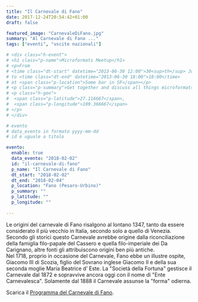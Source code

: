 ```yaml
---
title: "Il Carnevale di Fano"
date: 2017-12-24T20:54:42+01:00
draft: false

featured_image: "CarnevaleDiFano.jpg"
summary: "Al Carnevale di Fano ..."
tags: ["eventi", "uscite nazionali"]

# <div class="h-event">
# <h1 class="p-name">Microformats Meetup</h1>
# <p>From 
# <time class="dt-start" datetime="2013-06-30 12:00">30<sup>th</sup> June 2013, 12:00</time>
# to <time class="dt-end" datetime="2013-06-30 18:00">18:00</time>
# at <span class="p-location">Some bar in SF</span></p>
# <p class="p-summary">Get together and discuss all things microformats-related.</p>
# <p class="h-geo">
#  <span class="p-latitude">27.116667</span>,
#  <span class="p-longitude">109.366667</span>
# </p>
# </div>

# evento 
# data_evento in formato yyyy-mm-dd
# id è uguale a titolo

evento:
  enable: true
  data_evento: "2018-02-02"
  id: "il-carnevale-di-fano"
  p_name: "Il Carnevale di Fano"
  dt_start: "2018-02-02"
  dt_end: "2018-02-04"
  p_location: "Fano (Pesaro-Urbino)"
  p_summary: ""
  p_latitude: ""
  p_longitude: ""
  
---
```


Le origini del carnevale di Fano risalgono al lontano 1347, tanto da essere considerato il più vecchio in Italia, secondo solo a quello di Venezia.  
Secondo gli storici questo Carnevale avrebbe origine dalla riconciliazione della famiglia filo-papale del Cassero e quella filo-imperiale dei Da Carignano, altre fonti gli attribuiscono origini ben più antiche.  
Nel 1718, proprio in occasione del Carnevale, Fano ebbe un illustre ospite, Giacomo III di Scozia, figlio del Sovrano inglese Giacomo II e della sua seconda moglie Maria Beatrice d’ Este. La "Società della Fortuna" gestisce il Carnevale dal 1872 e sopravvive ancora oggi con il nome di "Ente Carnevalesca". Solamente dal 1888 il Carnevale assunse la "forma" odierna.


Scarica il [Programma del Carnevale di Fano](ProgrammaCarnevaleFano.pdf).